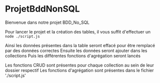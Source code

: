# ProjetBddNonSQL

Bienvenue dans notre projet BDD_No_SQL

Pour lancer le projet et la création des tables, il vous suffit d'effectuer un `node ./script.js`

Ainsi les données présentes dans la table seront effacé pour être remplacé par des données correctes
Ensuite les données seront ajouter dans les collections
Puis les différentes fonctions d'agrégation seront lancés

Les fonctions CRUD sont présentes pour chaque collection au sein de leur dossier respectif
Les fonctions d'agrégation sont présentes dans le fichier './script.js'


